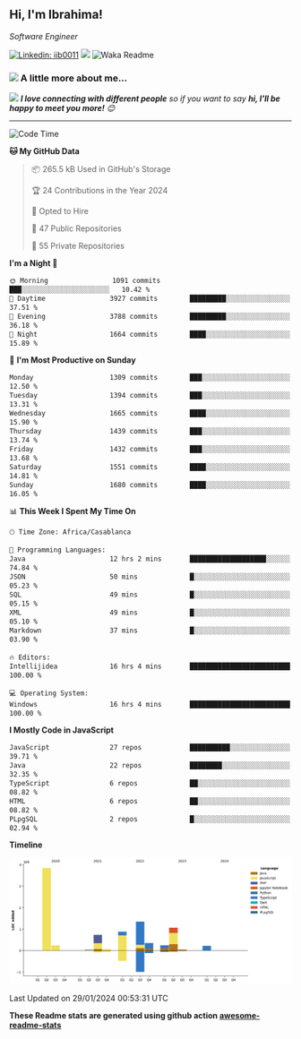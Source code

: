 <h2>Hi, I'm Ibrahima! </h2>
<p><em>Software Engineer 
</em></p>


[![Linkedin: iib0011](https://img.shields.io/badge/-iib0011-blue?style=flat-square&logo=Linkedin&logoColor=white&link=https://www.linkedin.com/in/iib0011/)](https://www.linkedin.com/in/iib0011/)
![](https://visitor-badge.glitch.me/badge?page_id=iib0011)
![Waka Readme](https://github.com/iib0011/iib0011/workflows/Waka%20Readme/badge.svg)


### <img src="https://media.giphy.com/media/VgCDAzcKvsR6OM0uWg/giphy.gif" width="50"> A little more about me...  


<img src="https://media.giphy.com/media/LnQjpWaON8nhr21vNW/giphy.gif" width="60"> <em><b>I love connecting with different people</b> so if you want to say <b>hi, I'll be happy to meet you more!</b> 😊</em>

---
<!--START_SECTION:waka-->
![Code Time](http://img.shields.io/badge/Code%20Time-2%2C873%20hrs%2037%20mins-blue)

**🐱 My GitHub Data** 

> 📦 265.5 kB Used in GitHub's Storage 
 > 
> 🏆 24 Contributions in the Year 2024
 > 
> 💼 Opted to Hire
 > 
> 📜 47 Public Repositories 
 > 
> 🔑 55 Private Repositories 
 > 
**I'm a Night 🦉** 

```text
🌞 Morning                1091 commits        ███░░░░░░░░░░░░░░░░░░░░░░   10.42 % 
🌆 Daytime                3927 commits        █████████░░░░░░░░░░░░░░░░   37.51 % 
🌃 Evening                3788 commits        █████████░░░░░░░░░░░░░░░░   36.18 % 
🌙 Night                  1664 commits        ████░░░░░░░░░░░░░░░░░░░░░   15.89 % 
```
📅 **I'm Most Productive on Sunday** 

```text
Monday                   1309 commits        ███░░░░░░░░░░░░░░░░░░░░░░   12.50 % 
Tuesday                  1394 commits        ███░░░░░░░░░░░░░░░░░░░░░░   13.31 % 
Wednesday                1665 commits        ████░░░░░░░░░░░░░░░░░░░░░   15.90 % 
Thursday                 1439 commits        ███░░░░░░░░░░░░░░░░░░░░░░   13.74 % 
Friday                   1432 commits        ███░░░░░░░░░░░░░░░░░░░░░░   13.68 % 
Saturday                 1551 commits        ████░░░░░░░░░░░░░░░░░░░░░   14.81 % 
Sunday                   1680 commits        ████░░░░░░░░░░░░░░░░░░░░░   16.05 % 
```


📊 **This Week I Spent My Time On** 

```text
🕑︎ Time Zone: Africa/Casablanca

💬 Programming Languages: 
Java                     12 hrs 2 mins       ███████████████████░░░░░░   74.84 % 
JSON                     50 mins             █░░░░░░░░░░░░░░░░░░░░░░░░   05.23 % 
SQL                      49 mins             █░░░░░░░░░░░░░░░░░░░░░░░░   05.15 % 
XML                      49 mins             █░░░░░░░░░░░░░░░░░░░░░░░░   05.10 % 
Markdown                 37 mins             █░░░░░░░░░░░░░░░░░░░░░░░░   03.90 % 

🔥 Editors: 
Intellijidea             16 hrs 4 mins       █████████████████████████   100.00 % 

💻 Operating System: 
Windows                  16 hrs 4 mins       █████████████████████████   100.00 % 
```

**I Mostly Code in JavaScript** 

```text
JavaScript               27 repos            ██████████░░░░░░░░░░░░░░░   39.71 % 
Java                     22 repos            ████████░░░░░░░░░░░░░░░░░   32.35 % 
TypeScript               6 repos             ██░░░░░░░░░░░░░░░░░░░░░░░   08.82 % 
HTML                     6 repos             ██░░░░░░░░░░░░░░░░░░░░░░░   08.82 % 
PLpgSQL                  2 repos             █░░░░░░░░░░░░░░░░░░░░░░░░   02.94 % 
```



**Timeline**

![Lines of Code chart](https://raw.githubusercontent.com/iib0011/iib0011/master/assets/bar_graph.png)


 Last Updated on 29/01/2024 00:53:31 UTC
<!--END_SECTION:waka-->

**These Readme stats are generated using github action [awesome-readme-stats](https://github.com/iib0011/waka-readme-stats)**

